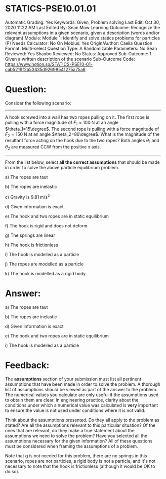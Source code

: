 # STATICS-PSE10.01.01

Automatic Grading: Yes
Keywords: Given, Problem solving
Last Edit: Oct 30, 2020 11:22 AM
Last Edited By: Sean Maw
Learning Outcome: Recognize the relevant assumptions in a given scenario, given a description (words and/or diagram)
Module: Module 1: Identify and solve statics problems for particles (P)
Needs Calculator: No
On Mobius: Yes
Origin/Author: Caelia
Question Format: Multi-select
Question Type: A
Randomizable Parameters: No
Sean Reviewed: Yes
Shaobo Reviewed: No
Status: Approved
Sub-Outcome: 1. Given a written description of the scenario
Sub-Outcome Code: https://www.notion.so/STATICS-PSE10-01-cab5219f2a53435d92698541275a75a6

# Question:

Consider the following scenario:

---

A hook screwed into a wall has two ropes pulling on it. The first rope is pulling with a force magnitude of $F_1=100\;\mathrm{N}$ at an angle $\theta_1=15\degree$. The second rope is pulling with a force magnitude of $F_2=150\;\mathrm{N}$ at an angle $\theta_2=80\degree$. What is the magnitude of the resultant force acting on the hook due to the two ropes?  Both angles $\theta_1$  and $\theta_2$ are measured CCW from the positive $x$ axis.

---

From the list below, select **all the correct assumptions** that should be made in order to solve the above particle equilibrium problem. 

a) The ropes are taut

b) The ropes are inelastic

c) Gravity is $9.81\;\mathrm{m/s^2}$

d) Given information is exact

e) The hook and two ropes are in static equilibrium

f) The hook is rigid and does not deform

g) The springs are linear

h) The hook is frictionless

i) The hook is modelled as a particle

j) The ropes are modelled as a particle

k) The hook is modelled as a rigid body

# Answer:

a) The ropes are taut

b) The ropes are inelastic

d) Given information is exact

e) The hook and two ropes are in static equilibrium

i) The hook is modelled as a particle

# Feedback:

The **assumptions** section of your submission must list all pertinent assumptions that have been made in order to solve the problem. A thorough list of assumptions should be viewed as part of the answer to the problem. The numerical values you calculate are only useful if the assumptions used to obtain them are clear. In engineering practice, clarity about the conditions under which a numerical value was calculated is **very** important to ensure the value is not used under conditions where it is not valid.

Think about the assumptions presented. Do they all apply to the problem as stated? Are all the assumptions relevant to this particular situation? Of the ones that are relevant, do they make a true statement about the assumptions we need to solve the problem? Have you selected all the assumptions necessary for the given information? All of these questions must be considered when framing the assumptions of a problem. 

Note that g is not needed for this problem, there are no springs in this scenario, ropes are not particles, a rigid body is not a particle, and it's not necessary to note that the hook is frictionless (although it would be OK to do so).